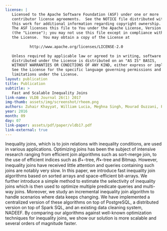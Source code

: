 ```yaml
---
license: |
   Licensed to the Apache Software Foundation (ASF) under one or more
   contributor license agreements.  See the NOTICE file distributed with
   this work for additional information regarding copyright ownership.
   The ASF licenses this file to You under the Apache License, Version 2.0
   (the "License"); you may not use this file except in compliance with
   the License.  You may obtain a copy of the License at
   
           http://www.apache.org/licenses/LICENSE-2.0
   
   Unless required by applicable law or agreed to in writing, software
   distributed under the License is distributed on an "AS IS" BASIS,
   WITHOUT WARRANTIES OR CONDITIONS OF ANY KIND, either express or implied.
   See the License for the specific language governing permissions and
   limitations under the License.
layout: publication
title: Publication
subtitle: >
   Fast and Scalable Inequality Joins
link-name: VLDB Journal 26(1) 2017
img-thumb: assets/img/screenshot/rheem.png
authors: Zuhair Khayyat, William Lucia, Meghna Singh, Mourad Ouzzani, Paolo Papotti, Jorge-Arnulfo Quiané-Ruiz, Nan Tang, Panos Kalnis.
year: 2016
month: 09
day: 07
link-paper: assets/pdf/paper/vldb17.pdf
link-external: true
---
```


Inequality joins, which is to join relations with inequality conditions, are used in various applications. Optimizing joins has been the subject of intensive research ranging from efficient join algorithms such as sort-merge join, to the use of efficient indices such as 𝐵+-tree, 𝑅∗-tree and Bitmap. However, inequality joins have received little attention and queries containing such joins are notably very slow. In this paper, we introduce fast inequality join algorithms based on sorted arrays and space-efficient bit-arrays. We further introduce a simple method to estimate the selectivity of inequality joins which is then used to optimize multiple predicate queries and multi-way joins. Moreover, we study an incremental inequality join algorithm to handle scenarios where data keeps changing. We have implemented a centralized version of these algorithms on top of PostgreSQL, a distributed version on top of Spark SQL, and an existing data cleaning system, NADEEF. By comparing our algorithms against well-known optimization techniques for inequality joins, we show our solution is more scalable and several orders of magnitude faster.
